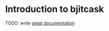# Introduction to bjitcask

TODO: write [great documentation](http://jacobian.org/writing/great-documentation/what-to-write/)
